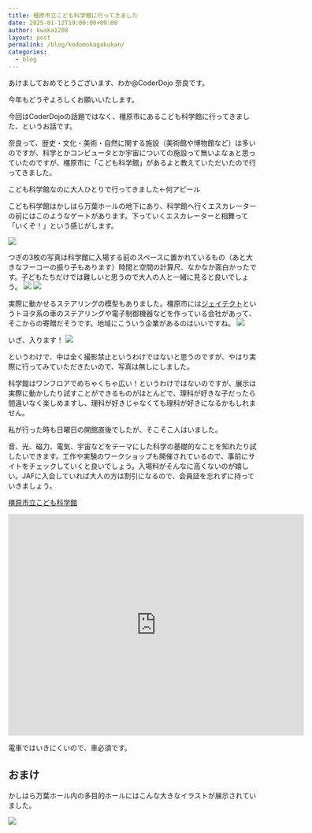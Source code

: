 ```yaml
---
title: 橿原市立こども科学館に行ってきました
date: 2025-01-12T19:00:00+09:00
author: kwaka1208
layout: post
permalink: /blog/kodomokagakukan/
categories:
  - blog
---
```

あけましておめでとうございます、わか@CoderDojo 奈良です。

今年もどうぞよろしくお願いいたします。

今回はCoderDojoの話題ではなく、橿原市にあるこども科学館に行ってきました、というお話です。

奈良って、歴史・文化・美術・自然に関する施設（美術館や博物館など）は多いのですが、科学とかコンピュータとか宇宙についての施設って無いよなぁと思っていたのですが、橿原市に「こども科学館」があるよと教えていただいたので行ってきました。

こども科学館なのに大人ひとりで行ってきました←何アピール

こども科学館はかしはら万葉ホールの地下にあり、科学館へ行くエスカレーターの前にはこのようなゲートがあります。下っていくエスカレーターと相舞って「いくぞ！」という感じがします。

![](/assets/images/2025/01/02.jpg)

つぎの3枚の写真は科学館に入場する前のスペースに置かれているもの（あと大きなフーコーの振り子もあります）時間と空間の計算尺、なかなか面白かったです。子どもたちだけでは難しいと思うので大人の人と一緒に見ると良いでしょう。
![](/assets/images/2025/01/03.jpg)
![](/assets/images/2025/01/04.jpg)

実際に動かせるステアリングの模型もありました。橿原市には[ジェイテクト](https://www.jtekt.co.jp/)というトヨタ系の車のステアリングや電子制御機器などを作っている会社があって、そこからの寄贈だそうです。地域にこういう企業があるのはいいですね。
![](/assets/images/2025/01/05.jpg)

いざ、入ります！
![](/assets/images/2025/01/06.jpg)

というわけで、中は全く撮影禁止というわけではないと思うのですが、やはり実際に行ってみていただきたいので、写真は無しにしました。

科学館はワンフロアでめちゃくちゃ広い！というわけではないのですが、展示は実際に動かしたり試すことができるものがほとんどで、理科が好きな子だったら間違いなく楽しめますし、理科が好きじゃなくても理科が好きになるかもしれません。

私が行った時も日曜日の開館直後でしたが、そこそこ人はいました。

音、光、磁力、電気、宇宙などをテーマにした科学の基礎的なことを知れたり試したいできます。工作や実験のワークショップも開催されているので、事前にサイトをチェックしていくと良いでしょう。入場料がそんなに高くないのが嬉しい。JAFに入会していれば大人の方は割引になるので、会員証を忘れずに持っていきましょう。

[橿原市立こども科学館](https://www.city.kashihara.nara.jp/kanko_bunka_sports/kodomokagakukan/index.html)

<iframe src="https://www.google.com/maps/embed?pb=!1m14!1m8!1m3!1d49110.6731845046!2d135.78100403974966!3d34.5169813720884!3m2!1i1024!2i768!4f13.1!3m3!1m2!1s0x6001332c5854b3f3%3A0x862b497f9b75afd5!2z5qm_5Y6f5biC56uL44GT44Gp44KC56eR5a2m6aSo!5e0!3m2!1sja!2sjp!4v1736677504348!5m2!1sja!2sjp" width="600" height="450" style="border:0;" allowfullscreen="" loading="lazy" referrerpolicy="no-referrer-when-downgrade"></iframe>

電車ではいきにくいので、車必須です。

## おまけ
かしはら万葉ホール内の多目的ホールにはこんな大きなイラストが展示されていました。

![](/assets/images/2025/01/01.jpg)
